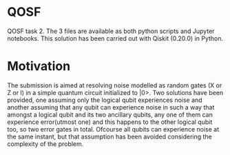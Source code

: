 # QOSF
QOSF task 2. The 3 files are available as both python scripts and Jupyter notebooks. This solution has been carried out with Qiskit (0.20.0) in Python.

# Motivation

The submission is aimed at resolving noise modelled as random gates (X or Z or I) in a simple quantum circuit initialized to |0>. Two solutions have been provided, one assuming only the logical qubit experiences noise and another assuming that any qubit can experience noise in such a way that amongst a logical qubit and its two ancillary qubits, any one of them can experience error(utmost one) and this happens to the other logical qubit too, so two error gates in total. Ofcourse all qubits can experience noise at the same instant, but that assumption has been avoided considering the complexity of the problem.


